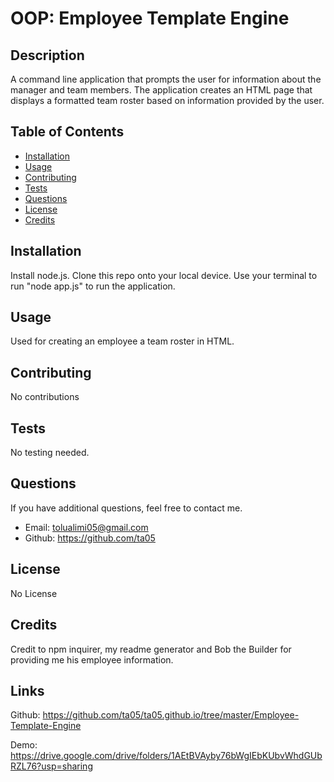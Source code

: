 #  OOP: Employee Template Engine

## Description

A command line application that prompts the user for information about the manager and team members. The application creates an HTML page that displays a formatted team roster based on information provided by the user.

## Table of Contents

-   [Installation](#installation)
-   [Usage](#usage)
-   [Contributing](#contributing)
-   [Tests](#tests)
-   [Questions](#questions)
-   [License](#license)
-   [Credits](#credits)

## Installation

Install node.js. Clone this repo onto your local device. Use your terminal to run "node app.js" to run the application.

## Usage

Used for creating an employee a team roster in HTML.

## Contributing

No contributions

## Tests

No testing needed.

## Questions

If you have additional questions, feel free to contact me.

-   Email: tolualimi05@gmail.com
-   Github: https://github.com/ta05

## License

No License

## Credits

Credit to npm inquirer, my readme generator and Bob the Builder for providing me his employee information.

## Links

Github: https://github.com/ta05/ta05.github.io/tree/master/Employee-Template-Engine

Demo: https://drive.google.com/drive/folders/1AEtBVAyby76bWgIEbKUbvWhdGUbRZL76?usp=sharing

